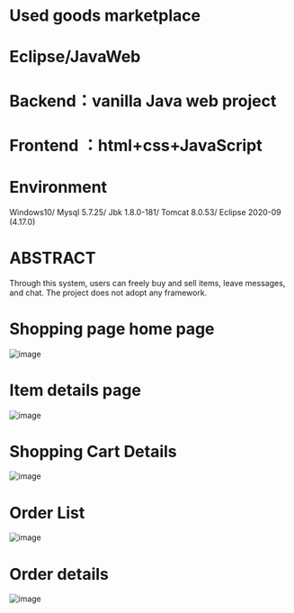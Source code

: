 # Used goods marketplace
# Eclipse/JavaWeb
# Backend：vanilla Java web project
# Frontend ：html+css+JavaScript
# Environment
Windows10/
Mysql 5.7.25/
Jbk	1.8.0-181/
Tomcat 8.0.53/
Eclipse 2020-09 (4.17.0)
# ABSTRACT
Through this system, users can freely buy and sell items, leave messages, and chat. The project does not adopt any framework.
# Shopping page home page
![image](https://github.com/hemadu/Used-goods-marketplace/assets/111234410/ee9adf31-9b55-4ad3-84d9-ed4a6f3f1e58)
# Item details page
![image](https://github.com/hemadu/Used-goods-marketplace/assets/111234410/072088b6-526f-43fc-ae37-b2ba5e65cb30)
# Shopping Cart Details
![image](https://github.com/hemadu/Used-goods-marketplace/assets/111234410/70cb7fca-f5da-407f-b344-260e880ef58f)
# Order List
![image](https://github.com/hemadu/Used-goods-marketplace/assets/111234410/8e7e2cfc-5cfa-4801-9674-6d0fd48aef85)
# Order details
![image](https://github.com/hemadu/Used-goods-marketplace/assets/111234410/3b523b70-c71e-4cd5-a0d4-48d016978f61)






